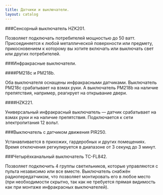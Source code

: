 ```yaml
---
title: Датчики и выключатели.
layout: catalog
---
```


###Сенсорный выключатель HZK201.

Позволяет подключать потребителей мощностью до 50 ватт. Присоединяется к любой металлической поверхности или предмету, прикосновением к которому вы хотите включать или выключать свет или других потребителей.

###Инфракрасные выключатели.

####PM218c и PM218b.

Оба выключателя оснащены инфракрасными датчиками. Выключатель PM218c срабатывает на взмах руки. А выключатель PM218b на наличие препятствия, например, реагирует на открывание двери.

####HZK221.

Универсальный инфракрасный выключатель — датчик срабатывает на взмах руки и на наличие препятствия. Подключается к сети электропитания 12 вольт.

###Выключатель с датчиком движения PIR250.

Устанавливается в прихожих, гардеробных и других помещениях. Время отключения региулируется в диапазоне от 3 секунд до 3 минут.

###Четырёхканальный выключатель TC-FL842.

Позволяет подключить 4 группы светильников, которые управляются с пульта независимо или все вместе. Выключатель снабжён радиопередатчиком, что позволяет монтировать его в любое место (при необходимости скрытно, так как не требуется прямая видимость как при монтаже инфракрасных выключателей).
